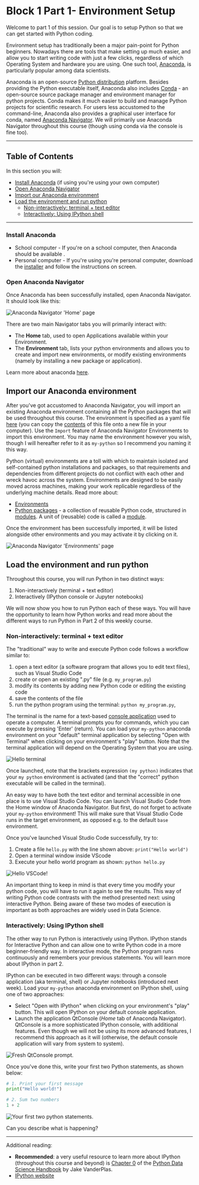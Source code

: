 # Block 1 Part 1- Environment Setup

Welcome to part 1 of this session. Our goal is to setup Python so that we can get started with
Python coding.

Environment setup has traditionally been a major pain-point for Python beginners. Nowadays there are
tools that make setting up much easier, and allow you to start writing code with just a few clicks,
regardless of which Operating System and hardware you are using. One such tool,
[Anaconda](https://www.anaconda.com/), is particularly popular among data scientists.

Anaconda is an open-source [Python distribution]((https://wiki.python.org/moin/PythonDistributions))
platform. Besides providing the Python executable itself, Anaconda also includes
[Conda](https://conda.io/en/latest/) - an open-source source package manager and environment manager
for python projects. Conda makes it much easier to build and manage Python projects for scientific
research. For users less accustomed to the command-line, Anaconda also provides a graphical user
interface for conda, named [Anaconda
Navigator](https://docs.anaconda.com/navigator/getting-started/). We will primarily use Anaconda
Navigator throughout this course (though using conda via the console is fine too).

---
## Table of Contents

In this section you will:

- [Install Anaconda](#install-anaconda) (if using you're using your own computer)
- [Open Anaconda Navigator](#open-anaconda-navigator)
- [Import our Anaconda environment](#import-our-anaconda-environment)
- [Load the environment and run python](#load-the-environment-and-run-python)
    - [Non-interactively: terminal + text editor](#non-interactively-terminal--text-editor)
    - [Interactively: Using IPython shell](#interactively-using-ipython-shell)

---

### Install Anaconda

- School computer - If you're on a school computer, then Anaconda should be available .
- Personal computer - If you're using you're personal computer, download the
  [installer](https://docs.anaconda.com/free/anaconda/install/) and follow the instructions on screen.

### Open Anaconda Navigator

Once Anaconda has been successfully installed, open Anaconda Navigator. It should look like this:

![Anaconda Navigator 'Home' page](images/anaconda-01.png)

There are two main Navigator tabs you will primarily interact with:

- The **Home** tab, used to open Applications available within your Environment.
- The **Environment** tab, lists your python environments and allows you to create and import new
  environments, or modify existing environments (namely by installing a new package or application).

Learn more about anaconda [here](https://docs.anaconda.com/anaconda/user-guide/getting-started/).

## Import our Anaconda environment

After you've got accustomed to Anaconda Navigator, you will import an existing Anaconda environment
containing all the Python packages that will be used throughout this course. The environment is
specified as a yaml file
[here](https://github.com/T-XIN/5419P-Primer-Courses/blob/master/my_python.yml)
(you can copy the
[contents](https://raw.githubusercontent.com/T-XIN/5419P-Primer-Courses/master/my_python.yml)
of this file onto a new file in your computer). Use the `Import` feature of Anaconda Navigator
Environments to import this environment. You may name the environment however you wish, though I
will hereafter refer to it as `my-python` so I recommend you naming it this way.

Python (virtual) environments are a toll with which to maintain isolated and self-contained python
installations and packages, so that requirements and dependencies from different projects do not
conflict with each other and wreck havoc across the system. Environments are designed to be easily
moved across machines, making your work replicable regardless of the underlying machine details.
Read more about:

- [Environments](https://www.anaconda.com/blog/moving-conda-environments)
- [Python packages](https://www.udacity.com/blog/2021/01/what-is-a-python-package.html) - a
  collection of reusable Python code, structured in
  [modules](https://packaging.python.org/en/latest/glossary/#term-Import-Package). A unit of
  (reusable) code is called a [module](https://docs.python.org/3/tutorial/modules.html).

Once the environment has been successfully imported, it will be listed alongside other environments
and you may activate it by clicking on it.

![Anaconda Navigator 'Environments' page](images/anaconda-01.png)

## Load the environment and run python

Throughout this course, you will run Python in two distinct ways:

1. Non-interactively (terminal + text editor)
2. Interactively (IPython console or Jupyter notebooks)

We will now show you how to run Python each of these ways. You will have the opportunity to learn
how Python works and read more about the different ways to run Python in Part 2 of this weekly
course.

### Non-interactively: terminal + text editor

The "traditional" way to write and execute Python code follows a workflow similar to:

1. open a text editor (a software program that allows you to edit text files), such as Visual Studio
   Code
2. create or open an existing ".py" file (e.g. `my_program.py`)
3. modify its contents by adding new Python code or editing the existing code
4. save the contents of the file
5. run the python program using the terminal: `python my_program.py`,

The terminal is the name for a text-based [console
application](https://en.wikipedia.org/wiki/Computer_terminal#Text_terminals) used to operate a
computer. A terminal prompts you for commands, which you can execute by pressing 'Enter' (return).
You can load your `my-python` anaconda environment on your "default" terminal application by
selecting "Open with Terminal" when clicking on your environment's "play" button. Note that the
terminal application will depend on the Operating System that you are using.

![Hello terminal](images/terminal.png)

Once launched, note that the brackets expression `(my python)` indicates that your `my python`
environment is activated (and that the "correct" python executable will be called in the terminal).

An easy way to have both the text editor and terminal accessible in one place is to use Visual
Studio Code. You can launch Visual Studio Code from the Home window of Anaconda Navigator. But
first, do not forget to activate your `my-python` environment! This will make sure that Visual
Studio Code runs in the target environment, as opposed e.g. to the default `base` environment.

Once you've launched Visual Studio Code successfully, try to:

1. Create a file `hello.py` with the line shown above: `print("Hello world")`
2. Open a terminal window inside VScode
3. Execute your hello world program as shown: `python hello.py`

![Hello VSCode!](images/vsc.png)

An important thing to keep in mind is that every time you modify your python code, you will have to
run it again to see the results. This way of writing Python code contrasts with the method presented
next: using interactive Python. Being aware of these two modes of execution is important as both
approaches are widely used in Data Science.

### Interactively: Using IPython shell

The other way to run Python is interactively using IPython. IPython stands for Interactive Python
and can allow one to write Python code in a more beginner-friendly way. In interactive mode, the
Python program runs continuously and remembers your previous statements. You will learn more about
IPython in part 2.

IPython can be executed in two different ways: through a console application (aka terminal, shell)
or Jupyter notebooks (introduced next week). Load your `my-python`  anaconda environment on
IPython shell, using one of two approaches:

- Select "Open with IPython" when clicking on your environment's "play" button. This will open
  IPython on your default console application.
- Launch the application QtConsole (*Home* tab of Anaconda Navigator). QtConsole is a more
  sophisticated IPython console, with additional features. Even though we will not be using its more
  advanced features, I recommend this approach as it will (otherwise, the default console
  application will vary from system to system).

![Fresh QtConsole prompt.](images/qtconsole-01.png)

Once you've done this, write your first two Python statements, as shown below:

```python
# 1. Print your first message
print("Hello world!")

# 2. Sum two numbers
1 + 2
```

![Your first two python statements.](images/qtconsole-02.png)

Can you describe what is happening?

---

Additional reading:

- **Recommended**: a very useful resource to learn more about IPython (throughout this course and
beyond) is [Chapter
0](https://jakevdp.github.io/PythonDataScienceHandbook/01.00-ipython-beyond-normal-python.html) of
the [Python Data Science Handbook](https://jakevdp.github.io/PythonDataScienceHandbook/index.html)
by Jake VanderPlas.
- [IPython website](https://ipython.org/)